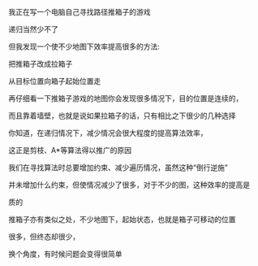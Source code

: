我正在写一个电脑自己寻找路径推箱子的游戏

递归当然少不了

但我发现一个使不少地图下效率提高很多的方法:

 把推箱子改成拉箱子

 从目标位置向箱子起始位置走

 再仔细看一下推箱子游戏的地图你会发现很多情况下，目的位置是连续的，

而且靠着墙壁，也就是说如果拉箱子的话，只有相比之下很少的几种选择

你知道，在递归情况下，减少情况会很大程度的提高算法效率，

这正是剪枝、A\*等算法得以推广的原因

 我们在寻找算法时总要增加约束、减少遍历情况，虽然这种“倒行逆施”

并未增加什么约束，但使情况减少了很多，对于不少的图，这种效率的提高是

质的

 推箱子亦有类似之处，不少地图下，起始状态，也就是箱子可移动的位置

很多，但终态却很少，

 换个角度，有时候问题会变得很简单